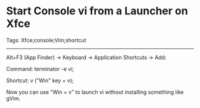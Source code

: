 # Start Console vi from a Launcher on Xfce
Tags: Xfce;console;Vim;shortcut

------

Alt+F3 (App Finder) -> Keyboard -> Application Shortcuts -> Add:

Command: terminator -e vi;

Shortcut: <Super>v ("Win" key + v);

Now you can use "Win + v" to launch vi without installing something like gVim.
